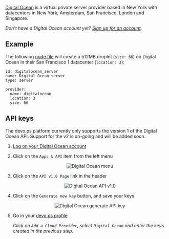 [Digital Ocean](http://digitalocean.com) is a virtual private server provider based in New York with datacenters in New York, Amsterdam, San Francisco, London and Singapore.

<em>Don't have a Digital Ocean account yet? <a href='https://www.digitalocean.com/?refcode=3918a442dbd7' target='_blank'>Sign up for an account</a>.</em>

## Example

The following [node file](http://docs.devo.ps/manual/nodes/#node-file) will create a 512MB droplet (`size: 66`) on Digital Ocean in their San Francisco 1 datacenter (`location: 3`):

    id: digitalocean_server
    name: Digital Ocean server
    type: server

    provider:
      name: digitalocean
      location: 3
      size: 66

## API keys

The devo.ps platform currently only supports the version 1 of the Digital Ocean API. Support for the v2 is on-going and will be added soon.

1. [Log on your Digital Ocean account](https://www.digitalocean.com/login)

1. Click on the `Apps & API` item from the left menu

    <p align='center'><img src='/assets/images/digitalocean_api_menu.png' alt='Digital Ocean menu' /></p>

1. Click on the `API v1.0 Page` link in the header

    <p align='center'><img src='/assets/images/digitalocean_api_v1.png' alt='Digital Ocean API v1.0' /></p>

1. Click on the `Generate new key` button, and save your keys

    <p align='center'><img src='/assets/images/digitalocean_api_create.png' alt='Digital Ocean generate API key' /></p>

1. Go in your [devo.ps profile](https://app.devo.ps/#/user/profile)

    <em>Click on `Add a Cloud Provider`, select `Digital Ocean` and enter the keys created in the previous step.</em>


